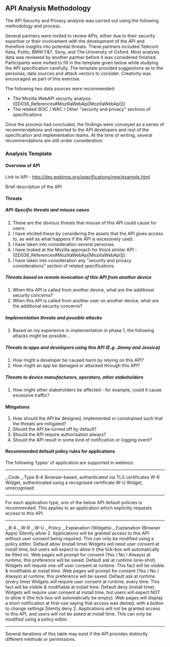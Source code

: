 API Analysis Methodology
------------------------

The API Security and Privacy analysis was carried out using the following methodology and process.

Several partners were invited to review APIs, either due to their security expertise or their involvement with the development of the API and therefore insights into potential threats. These partners included Telecom Italia, Polito, BMW F&T, Sony, and The University of Oxford. Most analysis data was reviewed by another partner before it was considered finished. Participants were invited to fill in the template given below while studying the API specification carefully. The template provided suggestions as to the personas, data sources and attack vectors to consider. Creativity was encouraged as part of this exercise.

The following two data sources were recommended:

-   The Mozilla WebAPI security analysis ([[D036_References#MozillaWebApi|MozillaWebApi]])
-   The related W3C / WAC / Other "security and privacy" sections of specifications

Once the process had concluded, the findings were conveyed as a series of recommendations and reported to the API developers and rest of the specification and implementation teams. At the time of writing, several recommendations are still under consideration.

### Analysis Template

#### Overview of API

Link to API - http://dev.webinos.org/specifications/new/example.html

Brief description of the API

#### Threats

##### API-Specific threats and misuse cases

1.  These are the obvious threats that misuse of this API could cause for users.
2.  I have elicited these by considering the assets that the API gives access to, as well as what happens if the API is excessively used.
3.  I have taken into consideration several personas.
4.  I have looked at the Mozilla approach for this/a similar API - ([[D036_References#MozillaWebApi|MozillaWebApi]]).
5.  I have taken into consideration any "security and privacy considerations" section of related specifications.

##### Threats based on remote invocation of this API from another device

1.  When this API is called from another device, what are the additional security concerns?
2.  When this API is called from another user on another device, what are the additional security concerns?

##### Implementation threats and possible attacks

1.  Based on my experience in implementation in phase 1, the following attacks might be possible…

##### Threats to apps and developers using this API (E.g. Jimmy and Jessica)

1.  How might a developer be caused harm by relying on this API?
2.  How might an app be damaged or attacked through this API?

##### Threats to device manufacturers, operators, other stakeholders

1.  How might other stakeholders be affected - for example, could it cause excessive traffic?

#### Mitigations

1.  How should the API be designed, implemented or constrained such that the threats are mitigated?
2.  Should the API be turned off by default?
3.  Should the API require authorisation always?
4.  Should the API result in some kind of notification or logging event?

#### Recommended default policy rules for applications

The following ‘types’ of application are supported in webinos:

  ------------- ------------------------------------------------------
  _.Code   _.Type
  B-A           Browser-based, authenticated via TLS certificates
  W-R           Widget, authenticated using a recognised certificate
  W-U           Widget, unrecognised
  ------------- ------------------------------------------------------

For each application type, one of the below API default policies is recommended. This applies to an application which explicitly requests access to this API.

  ------------ ------------ ------------ ----------------------------------- -------------------------------------------------------------------------------------------------------------------------------------------------------- -------------------------------------------------------------------------------------------------------------------------- -- -- -- -- ------------------------------------- ------------------------------------------------------------------------------------------------------------------------------------------- ------------------------------------------------------------------
  _.B-A   _.W-R   _.W-U   _.Policy                       _.Explanation (Widgets)                                                                                                                             _.Explanation (Browser Apps)                                                                                                      Silently allow                        2. Applications will be granted access to this API without user consent being required. This can only be modified using a policy editor.
                                         Default allow (install time)        Widgets will need user consent at install time, but users will expect to allow it (the tick-box will automatically be filled in).                        Web pages will prompt for consent (Yes / No / Always) at runtime, this preference will be saved.
                                         Default ask at runtime (one-shot)   Widgets will require one-off user consent at runtime. This fact will be visible & modifiable at install time.                                            Web pages will prompt for consent (Yes / No / Always) at runtime, this preference will be saved.                                       Default ask at runtime (every time)   Widgets will require user consent at runtime, every time. This fact will be visible & modifiable at install time.
                                         Default deny (install time)         Widgets will require user consent at install time, but users will expect NOT to allow it (the tick-box will automatically be empty).                     Web pages will display a short notification at first-use saying that access was denied, with a button to change settings
                                         Silently deny                       2. Applications will not be granted access to this API, and users will not be asked at install time. This can only be modified using a policy editor.
  ------------ ------------ ------------ ----------------------------------- -------------------------------------------------------------------------------------------------------------------------------------------------------- -------------------------------------------------------------------------------------------------------------------------- -- -- -- -- ------------------------------------- ------------------------------------------------------------------------------------------------------------------------------------------- ------------------------------------------------------------------

Several iterations of this table may exist if the API provides distinctly different methods or permissions.

